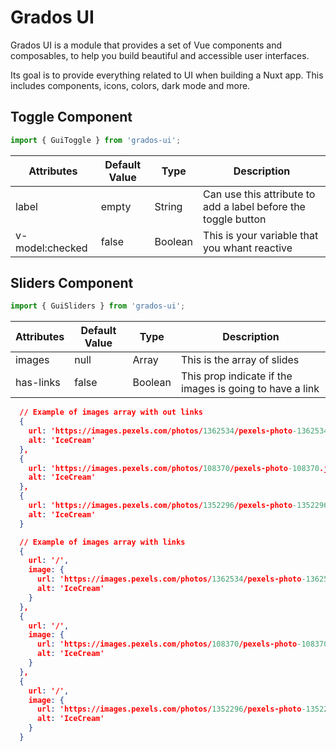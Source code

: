 # Grados UI

Grados UI is a module that provides a set of Vue components and composables, to help you build beautiful and accessible user interfaces.

Its goal is to provide everything related to UI when building a Nuxt app. This includes components, icons, colors, dark mode and more.

## Toggle Component

```js
import { GuiToggle } from 'grados-ui';
```

| Attributes  | Default Value | Type | Description |
| ------------- | ------------- | ------------- | ------------- |
| label  | empty  | String | Can use this attribute to add a label before the toggle button |
| v-model:checked  | false | Boolean | This is your variable that you whant reactive |

## Sliders Component

```js
import { GuiSliders } from 'grados-ui';
```

| Attributes  | Default Value | Type | Description |
| ------------- | ------------- | ------------- | ------------- |
| images  | null  | Array | This is the array of slides |
| has-links  | false | Boolean | This prop indicate if the images is going to have a link |

```json
  // Example of images array with out links
  {
    url: 'https://images.pexels.com/photos/1362534/pexels-photo-1362534.jpeg?auto=compress&cs=tinysrgb&w=1260&h=750&dpr=1',
    alt: 'IceCream'
  },
  {
    url: 'https://images.pexels.com/photos/108370/pexels-photo-108370.jpeg?auto=compress&cs=tinysrgb&w=1260&h=750&dpr=1',
    alt: 'IceCream'
  },
  {
    url: 'https://images.pexels.com/photos/1352296/pexels-photo-1352296.jpeg?auto=compress&cs=tinysrgb&w=1260&h=750&dpr=1',
    alt: 'IceCream'
  }
```

```json
  // Example of images array with links
  {
    url: '/',
    image: {
      url: 'https://images.pexels.com/photos/1362534/pexels-photo-1362534.jpeg?auto=compress&cs=tinysrgb&w=1260&h=750&dpr=1',
      alt: 'IceCream'
    }
  },
  {
    url: '/',
    image: {
      url: 'https://images.pexels.com/photos/108370/pexels-photo-108370.jpeg?auto=compress&cs=tinysrgb&w=1260&h=750&dpr=1',
      alt: 'IceCream'
    }
  },
  {
    url: '/',
    image: {
      url: 'https://images.pexels.com/photos/1352296/pexels-photo-1352296.jpeg?auto=compress&cs=tinysrgb&w=1260&h=750&dpr=1',
      alt: 'IceCream'
    }
  }
```